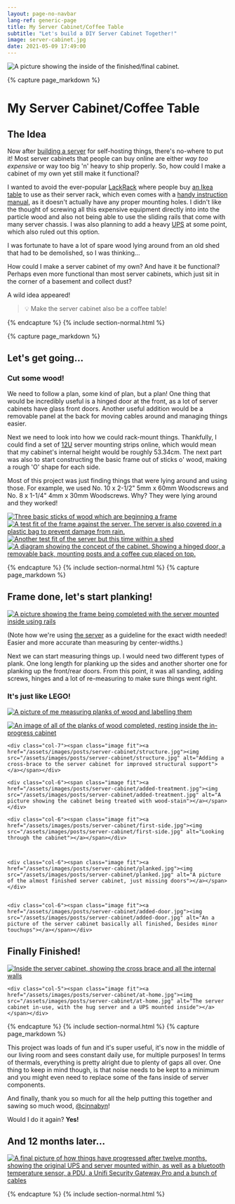 ```yaml
---
layout: page-no-navbar
lang-ref: generic-page
title: My Server Cabinet/Coffee Table
subtitle: "Let's build a DIY Server Cabinet Together!"
image: server-cabinet.jpg
date: 2021-05-09 17:49:00
---
```

<!-- Content -->
<div class="image main">
	<img src="{{ site.url }}/assets/images/{{ page.url }}/{{ page.image }}" alt="A picture showing the inside of the finished/final cabinet.">
</div>

<!--{% capture page_markdown %}
## Hug Server Cabinet
{% endcapture %}
{% include header-major-special.html %}-->



{% capture page_markdown %}
# My Server Cabinet/Coffee Table
## The Idea

Now after [building a server](/posts/hug-server) for self-hosting things, there's no-where to put it! Most server cabinets that people can buy online are either _way too expensive_ or way too big 'n' heavy to ship properly. So, how could I make a cabinet of my own yet still make it functional?

I wanted to avoid the ever-popular [LackRack](https://wiki.eth0.nl/index.php/LackRack) where people buy [an Ikea table](https://www.ikea.com/us/en/p/lack-side-table-black-20011408/) to use as their server rack, which even comes with a [handy instruction manual](http://eth-0.nl/lackrack.pdf), as it doesn't actually have any proper mounting holes. I didn't like the thought of screwing all this expensive equipment directly into into the particle wood and also not being able to use the sliding rails that come with many server chassis. I was also planning to add a heavy [UPS](https://en.wikipedia.org/wiki/Uninterruptible_power_supply) at some point, which also ruled out this option.



I was fortunate to have a lot of spare wood lying around from an old shed that had to be demolished, so I was thinking...

How could I make a server cabinet of my own? And have it be functional? Perhaps even more functional than most server cabinets, which just sit in the corner of a basement and collect dust?

A wild idea appeared!

> <div>💡 Make the server cabinet also be a coffee table!</div>


{% endcapture %}
{% include section-normal.html %}

{% capture page_markdown %}
## Let's get going...
### Cut some wood!



We need to follow a plan, some kind of plan, but a plan! One thing that would be incredibly useful is a hinged door at the front, as a lot of server cabinets have glass front doors. Another useful addition would be a removable panel at the back for moving cables around and managing things easier.

Next we need to look into how we could rack-mount things. Thankfully, I could find a set of [12U](https://en.wikipedia.org/wiki/Rack_unit) server mounting strips online, which would mean that my cabinet's internal height would be roughly 53.34cm. The next part was also to start constructing the basic frame out of sticks o' wood, making a rough 'O' shape for each side.

Most of this project was just finding things that were lying around and using those. For example, we used No. 10 x 2-1/2" 5mm x 60mm Woodscrews and No. 8 x 1-1/4" 4mm x 30mm Woodscrews. Why? They were lying around and they worked!

<div class="box alt">
<div class="row gtr-uniform">
	<div class="col-8"><span class="image fit"><a href="/assets/images/posts/server-cabinet/basic-frame.jpg"><img src="/assets/images/posts/server-cabinet/basic-frame.jpg" alt="Three basic sticks of wood which are beginning a frame"></a></span></div>
	<div class="col-4"><span class="image fit"><a href="/assets/images/posts/server-cabinet/test-width.jpg"><img src="/assets/images/posts/server-cabinet/test-width.jpg" alt="A test fit of the frame against the server. The server is also covered in a plastic bag to prevent damage from rain."></a></span></div>
	<div class="col-6"><span class="image fit"><a href="/assets/images/posts/server-cabinet/test-fit.jpg"><img src="/assets/images/posts/server-cabinet/test-fit.jpg" alt="Another test fit of the server but this time within a shed"></a></span></div>
	<div class="col-6"><span class="image fit"><a href="/assets/images/posts/server-cabinet/ServerCabinetConcept.svg"><img src="/assets/images/posts/server-cabinet/ServerCabinetConcept.svg" alt="A diagram showing the concept of the cabinet. Showing a hinged door, a removable back, mounting posts and a coffee cup placed on top."></a></span></div>
	
</div>
</div>


{% endcapture %}
{% include section-normal.html %}
{% capture page_markdown %}

## Frame done, let's start planking!



<span class="image fit"><a href="/assets/images/posts/server-cabinet/frame-completed.jpg"><img src="/assets/images/posts/server-cabinet/frame-completed.jpg" alt="A picture showing the frame being completed with the server mounted inside using rails"></a></span>

(Note how we're using [the server](/posts/hug-server) as a guideline for the exact width needed! Easier and more accurate than measuring by center-widths.)

Next we can start measuring things up. I would need two different types of plank. One long length for planking up the sides and another shorter one for planking up the front/rear doors. From this point, it was all sanding, adding screws, hinges and a lot of re-measuring to make sure things went right.

### It's just like LEGO!

<span class="image fit"><a href="/assets/images/posts/server-cabinet/measure.jpg"><img src="/assets/images/posts/server-cabinet/measure.jpg" alt="A picture of me measuring planks of wood and labelling them"></a></span>


<div class="box alt">
<div class="row gtr-uniform">
	<div class="col-5"><span class="image fit"><a href="/assets/images/posts/server-cabinet/planks-all-cut.jpg"><img src="/assets/images/posts/server-cabinet/planks-all-cut.jpg" alt="An image of all of the planks of wood completed, resting inside the in-progress cabinet"></a></span></div>

	<div class="col-7"><span class="image fit"><a href="/assets/images/posts/server-cabinet/structure.jpg"><img src="/assets/images/posts/server-cabinet/structure.jpg" alt="Adding a cross-brace to the server cabinet for improved structural support"></a></span></div>

	<div class="col-6"><span class="image fit"><a href="/assets/images/posts/server-cabinet/added-treatment.jpg"><img src="/assets/images/posts/server-cabinet/added-treatment.jpg" alt="A picture showing the cabinet being treated with wood-stain"></a></span></div>

	<div class="col-6"><span class="image fit"><a href="/assets/images/posts/server-cabinet/first-side.jpg"><img src="/assets/images/posts/server-cabinet/first-side.jpg" alt="Looking through the cabinet"></a></span></div>



	<div class="col-6"><span class="image fit"><a href="/assets/images/posts/server-cabinet/planked.jpg"><img src="/assets/images/posts/server-cabinet/planked.jpg" alt="A picture of the almost finished server cabinet, just missing doors"></a></span></div>


	<div class="col-6"><span class="image fit"><a href="/assets/images/posts/server-cabinet/added-door.jpg"><img src="/assets/images/posts/server-cabinet/added-door.jpg" alt="An a picture of the server cabinet basically all finished, besides minor touchups"></a></span></div>
</div>
</div>

## Finally Finished!
<div class="box alt">
<div class="row gtr-uniform">
	<div class="col-7"><span class="image fit"><a href="/assets/images/posts/server-cabinet/server-cabinet.jpg"><img src="/assets/images/posts/server-cabinet/server-cabinet.jpg" alt="Inside the server cabinet, showing the cross brace and all the internal walls"></a></span></div>

	<div class="col-5"><span class="image fit"><a href="/assets/images/posts/server-cabinet/at-home.jpg"><img src="/assets/images/posts/server-cabinet/at-home.jpg" alt="The server cabinet in-use, with the hug server and a UPS mounted inside"></a></span></div>
</div>
</div>
{% endcapture %}
{% include section-normal.html %}
{% capture page_markdown %}

This project was loads of fun and it's super useful, it's now in the middle of our living room and sees constant daily use, for multiple purposes! In terms of thermals, everything is pretty alright due to plenty of gaps all over. One thing to keep in mind though, is that noise needs to be kept to a minimum and you might even need to replace some of the fans inside of server components.

And finally, thank you so much for all the help putting this together and sawing so much wood, [@cinnabyn](https://twitter.com/cinnabyn)!


Would I do it again? **Yes!**


## And 12 months later...	
<span class="image fit"><a href="/assets/images/posts/server-cabinet/server-cabinet-filled.jpg"><img src="/assets/images/posts/server-cabinet/server-cabinet-filled.jpg" alt="A final picture of how things have progressed after twelve months, showing the original UPS and server mounted within, as well as a bluetooth temperature sensor, a PDU, a Unifi Security Gateway Pro and a bunch of cables"></a></span>

{% endcapture %}
{% include section-normal.html %}